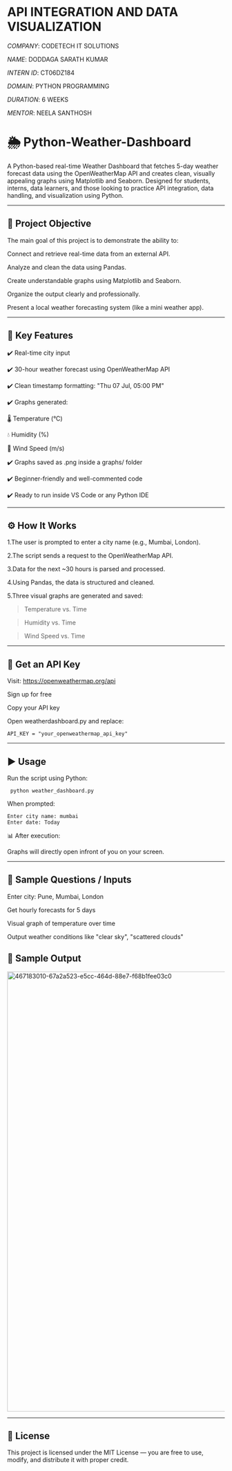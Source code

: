 # API INTEGRATION AND DATA VISUALIZATION

*COMPANY*:  CODETECH IT SOLUTIONS

*NAME*:  DODDAGA SARATH KUMAR                             

*INTERN ID*: CT06DZ184

*DOMAIN*:  PYTHON PROGRAMMING 

*DURATION*:  6 WEEKS

*MENTOR*:  NEELA SANTHOSH

# 🌦️ Python-Weather-Dashboard

A Python-based real-time Weather Dashboard that fetches 5-day weather forecast data using the OpenWeatherMap API and creates clean, visually appealing graphs using Matplotlib and Seaborn. Designed for students, interns, data learners, and those looking to practice API integration, data handling, and visualization using Python.

---

## 🧠 Project Objective

The main goal of this project is to demonstrate the ability to:

Connect and retrieve real-time data from an external API.

Analyze and clean the data using Pandas.

Create understandable graphs using Matplotlib and Seaborn.

Organize the output clearly and professionally.

Present a local weather forecasting system (like a mini weather app).

---

## 📌 Key Features

✔️ Real-time city input

✔️ 30-hour weather forecast using OpenWeatherMap API

✔️ Clean timestamp formatting: "Thu 07 Jul, 05:00 PM"

✔️ Graphs generated:

🌡️ Temperature (°C)

💧 Humidity (%)

🍃 Wind Speed (m/s)

✔️ Graphs saved as .png inside a graphs/ folder

✔️ Beginner-friendly and well-commented code

✔️ Ready to run inside VS Code or any Python IDE

---

## ⚙️ How It Works

1.The user is prompted to enter a city name (e.g., Mumbai, London).

2.The script sends a request to the OpenWeatherMap API.

3.Data for the next ~30 hours is parsed and processed.

4.Using Pandas, the data is structured and cleaned.

5.Three visual graphs are generated and saved:

   > Temperature vs. Time
   
   > Humidity vs. Time

   > Wind Speed vs. Time

---

## 🔑 Get an API Key

 Visit: https://openweathermap.org/api

 Sign up for free

 Copy your API key

Open weatherdashboard.py and replace:

    API_KEY = "your_openweathermap_api_key"

---

## ▶️ Usage

Run the script using Python:

     python weather_dashboard.py
     
When prompted:

    Enter city name: mumbai
    Enter date: Today
 
📊 After execution:

Graphs will directly open infront of you on your screen.

---

## 💬 Sample Questions / Inputs

Enter city: Pune, Mumbai, London

Get hourly forecasts for 5 days

Visual graph of temperature over time

Output weather conditions like "clear sky", "scattered clouds"

## 📄 Sample Output

<img width="1918" height="1018" alt="467183010-67a2a523-e5cc-464d-88e7-f68b1fee03c0" src="https://github.com/user-attachments/assets/e9b98100-9721-4793-93e3-ed65ce3e40e1" />

---

## 📜 License

This project is licensed under the MIT License — you are free to use, modify, and distribute it with proper credit.
